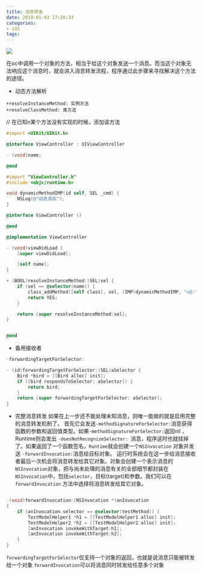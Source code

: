 ```yaml
---
title: 消息转发
date: 2019-01-03 17:26:33
categories:
- iOS
tags:
---
```


![](https://ws2.sinaimg.cn/large/006tKfTcly1g0umn83b00j30sv0fm0u8.jpg)

在oc中调用一个对象的方法，相当于给这个对象发送一个消息。而当这个对象无法响应这个消息时，就会进入消息转发流程，程序通过此步骤来寻找解决这个方法的途径。

- 动态方法解析
```
+resolveInstanceMethod: 实例方法
+resolveClassMethod: 类方法

```

// 在已知n某个方法没有实现的时候，添加该方法
```objective-c
#import <UIKit/UIKit.h>

@interface ViewController : UIViewController

- (void)name;

@end
```
```objective-c
#import "ViewController.h"
#include <objc/runtime.h>

void dynamicMethodIMP(id self, SEL _cmd) {
    NSLog(@"动态添加");
}

@interface ViewController ()

@end

@implementation ViewController

- (void)viewDidLoad {
    [super viewDidLoad];

    [self name];
}

+ (BOOL)resolveInstanceMethod:(SEL)sel {
    if (sel == @selector(name)) {
        class_addMethod([self class], sel, (IMP)dynamicMethodIMP, "v@:");
        return YES;
    }

    return [super resolveInstanceMethod:sel];
}


@end
```


- 备用接收者
```objective-c
-forwardingTargetForSelector:

- (id)forwardingTargetForSelector:(SEL)aSelector {
    Bird *bird = [[Bird alloc] init];
    if ([bird respondsToSelector: aSelector]) {
        return bird;
    }
    return [super forwardingTargetForSelector: aSelector];
}

```
- 完整消息转发
如果在上一步还不能处理未知消息，则唯一能做的就是启用完整的消息转发机制了。
首先它会发送`-methodSignatureForSelector:`消息获得函数的参数和返回值类型。如果`-methodSignatureForSelector:`返回nil ，Runtime则会发出 `-doesNotRecognizeSelector: `消息，程序这时也就挂掉了。如果返回了一个函数签名，`Runtime`就会创建一个`NSInvocation` 对象并发送 `-forwardInvocation:`消息给目标对象。
运行时系统会在这一步给消息接收者最后一次机会将消息转发给其它对象。对象会创建一个表示消息的`NSInvocation`对象，把与尚未处理的消息有关的全部细节都封装在`NSInvocation`中，包括`selector`，目标(target)和参数。我们可以在`forwardInvocation` 方法中选择将消息转发给其它对象。

```objective-c

-(void)forwardInvocation:(NSInvocation *)anInvocation
{
    if (anInvocation.selector == @selector(testMethod)) {
        TestModelHelper1 *h1 = [[TestModelHelper1 alloc] init];
        TestModelHelper2 *h2 = [[TestModelHelper2 alloc] init];
        [anInvocation invokeWithTarget:h1];
        [anInvocation invokeWithTarget:h2];
    }
}
```
`forwardingTargetForSelector`仅支持一个对象的返回，也就是说消息只能被转发给一个对象
`forwardInvocation`可以将消息同时转发给任意多个对象



